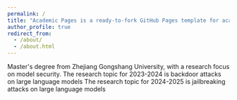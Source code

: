 ```yaml
---
permalink: /
title: "Academic Pages is a ready-to-fork GitHub Pages template for academic personal websites"
author_profile: true
redirect_from: 
  - /about/
  - /about.html
---
```


Master's degree from Zhejiang Gongshang University, with a research focus on model security.
The research topic for 2023-2024 is backdoor attacks on large language models
The research topic for 2024-2025 is jailbreaking attacks on large language models
